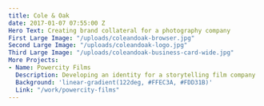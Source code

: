 ```yaml
---
title: Cole & Oak
date: 2017-01-07 07:55:00 Z
Hero Text: Creating brand collateral for a photography company
First Large Image: "/uploads/coleandoak-browser.jpg"
Second Large Image: "/uploads/coleandoak-logo.jpg"
Third Large Image: "/uploads/coleandoak-business-card-wide.jpg"
More Projects:
- Name: Powercity Films
  Description: Developing an identity for a storytelling film company
  Background: 'linear-gradient(122deg, #FFEC3A, #FDD31B)'
  Link: "/work/powercity-films"
---
```


